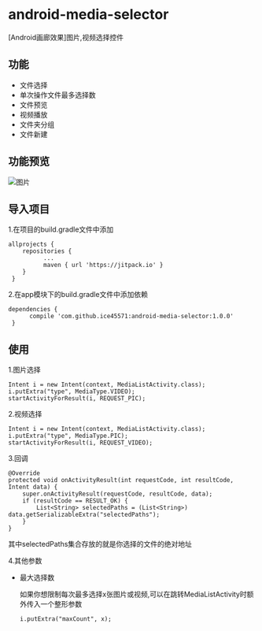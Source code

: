 # android-media-selector

\[Android画廊效果\]图片,视频选择控件

## 功能
* 文件选择
* 单次操作文件最多选择数
* 文件预览
* 视频播放
* 文件夹分组
* 文件新建

## 功能预览
![图片](/example/pic.gif)

## 导入项目
1.在项目的build.gradle文件中添加
```
allprojects {
    repositories {
          ...
          maven { url 'https://jitpack.io' }
    }
 }
 ```
2.在app模块下的build.gradle文件中添加依赖
```
dependencies {
      compile 'com.github.ice45571:android-media-selector:1.0.0'
 }
```

## 使用
1.图片选择
```
Intent i = new Intent(context, MediaListActivity.class);
i.putExtra("type", MediaType.VIDEO);
startActivityForResult(i, REQUEST_PIC);
```

2.视频选择
```
Intent i = new Intent(context, MediaListActivity.class);
i.putExtra("type", MediaType.PIC);
startActivityForResult(i, REQUEST_VIDEO);
```

3.回调
```
@Override
protected void onActivityResult(int requestCode, int resultCode, Intent data) {
    super.onActivityResult(requestCode, resultCode, data);
    if (resultCode == RESULT_OK) {
        List<String> selectedPaths = (List<String>) data.getSerializableExtra("selectedPaths");
    }
}
```
其中selectedPaths集合存放的就是你选择的文件的绝对地址

4.其他参数
* 最大选择数

    如果你想限制每次最多选择x张图片或视频,可以在跳转MediaListActivity时额外传入一个整形参数
    
    `i.putExtra("maxCount", x);`

